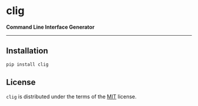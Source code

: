# clig

**Command Line Interface Generator**

<!-- [![PyPI - Version](https://img.shields.io/pypi/v/clig.svg)](https://pypi.org/project/clig) -->
<!-- [![PyPI - Python Version](https://img.shields.io/pypi/pyversions/clig.svg)](https://pypi.org/project/clig) -->

---

<!-- ## Table of Contents

- [clig](#clig)
    - [Table of Contents](#table-of-contents)
    - [Installation](#installation)
    - [License](#license) -->

## Installation

```console
pip install clig
```

## License

`clig` is distributed under the terms of the [MIT](https://spdx.org/licenses/MIT.html) license.
